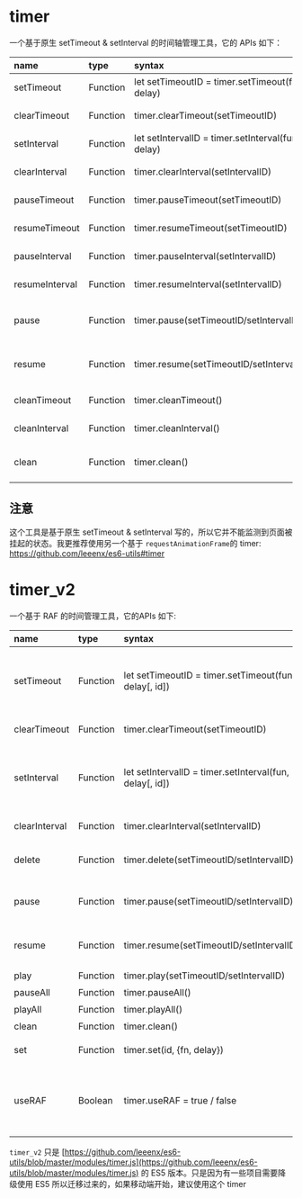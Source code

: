 # timer
一个基于原生 setTimeout & setInterval 的时间轴管理工具，它的 APIs 如下：

| name | type | syntax | detail |
| :-- | :-- | :-- | :-- |
| setTimeout | Function | let setTimeoutID = timer.setTimeout(fun, delay) | 替代原生setTimeout |
| clearTimeout | Function | timer.clearTimeout(setTimeoutID) | 清除timer.setTimeout |
| setInterval | Function | let setIntervalID = timer.setInterval(fun, delay) | 替代原生setInterval |
| clearInterval | Function | timer.clearInterval(setIntervalID) | 清除timer.clearInterval |
| pauseTimeout | Function | timer.pauseTimeout(setTimeoutID) | 暂停指定ID的setTimeout |
| resumeTimeout | Function | timer.resumeTimeout(setTimeoutID) | 恢复指定ID的setTimeout |
| pauseInterval | Function | timer.pauseInterval(setIntervalID) | 暂停指定ID的setInterval |
| resumeInterval | Function | timer.resumeInterval(setIntervalID) | 恢复指定ID的setInterval |
| pause | Function | timer.pause(setTimeoutID/setIntervalID) | 暂停指定ID的计时，如果没指定ID表示暂停所有计时 |
| resume | Function | timer.resume(setTimeoutID/setIntervalID) | 恢复指定ID的计时，如果没指定ID表示恢复所有计时 |
| cleanTimeout | Function | timer.cleanTimeout() | 清空所有的 timer.setTimeout |
| cleanInterval | Function | timer.cleanInterval() | 清空所有的 timer.setInterval |
| clean | Function | timer.clean() | 清空所有的 timer.setTimeout & timer.setInterval |

## 注意

这个工具是基于原生 setTimeout & setInterval 写的，所以它并不能监测到页面被挂起的状态。我更推荐使用另一个基于 `requestAnimationFrame`的 timer: https://github.com/leeenx/es6-utils#timer

# timer_v2
一个基于 RAF 的时间管理工具，它的APIs 如下:

| name | type | syntax | detail |
| :-- | :-- | :-- | :-- |
| setTimeout | Function | let setTimeoutID = timer.setTimeout(fun, delay[, id]) | 替代原生setTimeout，第三个参数表示指定一个有意义的setTimeoutID |
| clearTimeout | Function | timer.clearTimeout(setTimeoutID) | 清除timer.setTimeout |
| setInterval | Function | let setIntervalID = timer.setInterval(fun, delay[, id]) | 替代原生setInterval，第三个参数表示指定一个有意义的setIntervalID |
| clearInterval | Function | timer.clearInterval(setIntervalID) | 清除timer.clearInterval |
| delete | Function | timer.delete(setTimeoutID/setIntervalID) | 相当于clearTimeout & clearInterval |
| pause | Function | timer.pause(setTimeoutID/setIntervalID) | 暂停指定ID的计时，如果没指定ID表示暂停所有计时 |
| resume | Function | timer.resume(setTimeoutID/setIntervalID) | 恢复指定ID的计时，如果没指定ID表示恢复所有计时 |
| play | Function | timer.play(setTimeoutID/setIntervalID) | 同 resume |
| pauseAll | Function | timer.pauseAll() | 暂停所有计时 |
| playAll | Function | timer.playAll() | 恢复所有计时 | 
| clean | Function | timer.clean() | 清空所有计时 |
| set | Function | timer.set(id, {fn, delay}) | 重置timer的回调函数与delay |
| useRAF | Boolean | timer.useRAF = true / false | true 表示启用自身RAF，false 反之。与第三方ticker结合时，timer 会自动切换 |

`timer_v2` 只是 [https://github.com/leeenx/es6-utils/blob/master/modules/timer.js](https://github.com/leeenx/es6-utils/blob/master/modules/timer.js) 的 ES5 版本。只是因为有一些项目需要降级使用 ES5 所以迁移过来的，如果移动端开始，建议使用这个 timer
